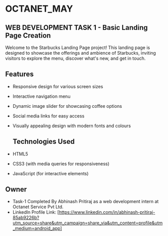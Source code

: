 # OCTANET_MAY
## WEB DEVELOPMENT TASK 1 - Basic Landing Page Creation

Welcome to the Starbucks Landing Page project! This landing page is designed to showcase the offerings and ambience of Starbucks, inviting visitors to explore the menu, discover what's new, and get in touch.

## Features

- Responsive design for various screen sizes
- Interactive navigation menu
- Dynamic image slider for showcasing coffee options
- Social media links for easy access
- Visually appealing design with modern fonts and colours

  ## Technologies Used

- HTML5
- CSS3 (with media queries for responsiveness)
- JavaScript (for interactive elements)

## Owner

- Task-1 Completed By Abhinash Pritiraj as a web development intern at Octanet Service Pvt Ltd.
- LinkedIn Profile Link: [https://www.linkedin.com/in/abhinash-pritiraj-85ab9226b?utm_source=share&utm_campaign=share_via&utm_content=profile&utm_medium=android_app]

